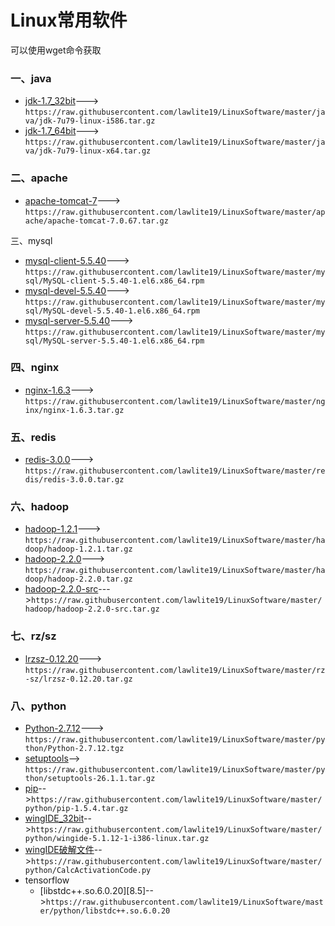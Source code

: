 Linux常用软件
=================
可以使用wget命令获取
### 一、java
 - [jdk-1.7_32bit][1.1]---> `https://raw.githubusercontent.com/lawlite19/LinuxSoftware/master/java/jdk-7u79-linux-i586.tar.gz`
 - [jdk-1.7_64bit][1.2]---> `https://raw.githubusercontent.com/lawlite19/LinuxSoftware/master/java/jdk-7u79-linux-x64.tar.gz`

### 二、apache
 - [apache-tomcat-7][2.1]---> `https://raw.githubusercontent.com/lawlite19/LinuxSoftware/master/apache/apache-tomcat-7.0.67.tar.gz`
 
三、mysql
  - [mysql-client-5.5.40][3.1]---> `https://raw.githubusercontent.com/lawlite19/LinuxSoftware/master/mysql/MySQL-client-5.5.40-1.el6.x86_64.rpm`
  - [mysql-devel-5.5.40][3.2]---> `https://raw.githubusercontent.com/lawlite19/LinuxSoftware/master/mysql/MySQL-devel-5.5.40-1.el6.x86_64.rpm`
  - [mysql-server-5.5.40][3.3]---> `https://raw.githubusercontent.com/lawlite19/LinuxSoftware/master/mysql/MySQL-server-5.5.40-1.el6.x86_64.rpm`

### 四、nginx
  - [nginx-1.6.3][4.1]---> `https://raw.githubusercontent.com/lawlite19/LinuxSoftware/master/nginx/nginx-1.6.3.tar.gz`

### 五、redis
  - [redis-3.0.0][5.1]---> `https://raw.githubusercontent.com/lawlite19/LinuxSoftware/master/redis/redis-3.0.0.tar.gz`

### 六、hadoop
  - [hadoop-1.2.1][6.1]---> `https://raw.githubusercontent.com/lawlite19/LinuxSoftware/master/hadoop/hadoop-1.2.1.tar.gz`
  - [hadoop-2.2.0][6.2]---> `https://raw.githubusercontent.com/lawlite19/LinuxSoftware/master/hadoop/hadoop-2.2.0.tar.gz`
 - [hadoop-2.2.0-src][6.2.1]--->`https://raw.githubusercontent.com/lawlite19/LinuxSoftware/master/hadoop/hadoop-2.2.0-src.tar.gz`

### 七、rz/sz
  - [lrzsz-0.12.20][7.1]---> `https://raw.githubusercontent.com/lawlite19/LinuxSoftware/master/rz-sz/lrzsz-0.12.20.tar.gz`

### 八、python
 - [Python-2.7.12][8.1]---> `https://raw.githubusercontent.com/lawlite19/LinuxSoftware/master/python/Python-2.7.12.tgz`
 - [setuptools][8.2]--> `https://raw.githubusercontent.com/lawlite19/LinuxSoftware/master/python/setuptools-26.1.1.tar.gz`
 - [pip][8.3]-->`https://raw.githubusercontent.com/lawlite19/LinuxSoftware/master/python/pip-1.5.4.tar.gz`
 - [wingIDE_32bit][8.4]-->`https://raw.githubusercontent.com/lawlite19/LinuxSoftware/master/python/wingide-5.1.12-1-i386-linux.tar.gz`
- [wingIDE破解文件][8.4.1]-->`https://raw.githubusercontent.com/lawlite19/LinuxSoftware/master/python/CalcActivationCode.py`
- tensorflow
  - [libstdc++.so.6.0.20][8.5]-->`https://raw.githubusercontent.com/lawlite19/LinuxSoftware/master/python/libstdc++.so.6.0.20`




[1.1]:https://github.com/lawlite19/LinuxSoftware/blob/master/java/jdk-7u79-linux-i586.tar.gz
[1.2]:https://github.com/lawlite19/LinuxSoftware/blob/master/java/jdk-7u79-linux-x64.tar.gz
[2.1]:https://github.com/lawlite19/LinuxSoftware/blob/master/apache/apache-tomcat-7.0.67.tar.gz
[3.1]:https://github.com/lawlite19/LinuxSoftware/blob/master/mysql/MySQL-client-5.5.40-1.el6.x86_64.rpm
[3.2]:https://github.com/lawlite19/LinuxSoftware/blob/master/mysql/MySQL-devel-5.5.40-1.el6.x86_64.rpm
[3.3]:https://github.com/lawlite19/LinuxSoftware/blob/master/mysql/MySQL-server-5.5.40-1.el6.x86_64.rpm
[4.1]:https://github.com/lawlite19/LinuxSoftware/blob/master/nginx/nginx-1.6.3.tar.gz
[5.1]:https://github.com/lawlite19/LinuxSoftware/blob/master/redis/redis-3.0.0.tar.gz
[6.1]:https://github.com/lawlite19/LinuxSoftware/blob/master/hadoop/hadoop-1.2.1.tar.gz
[6.2]:https://github.com/lawlite19/LinuxSoftware/blob/master/hadoop/hadoop-2.2.0.tar.gz
[6.2.1]:https://github.com/lawlite19/LinuxSoftware/blob/master/hadoop/hadoop-2.2.0-src.tar.gz
[7.1]:https://github.com/lawlite19/LinuxSoftware/blob/master/rz-sz/lrzsz-0.12.20.tar.gz
[8.1]:https://github.com/lawlite19/LinuxSoftware/blob/master/python/Python-2.7.12.tgz
[8.2]:https://github.com/lawlite19/LinuxSoftware/blob/master/python/setuptools-26.1.1.tar.gz
[8.3]:https://github.com/lawlite19/LinuxSoftware/blob/master/python/pip-1.5.4.tar.gz
[8.4]:https://github.com/lawlite19/LinuxSoftware/blob/master/python/wingide-5.1.12-1-i386-linux.tar.gz
[8.4.1]:https://github.com/lawlite19/LinuxSoftware/blob/master/python/CalcActivationCode.py

